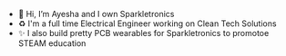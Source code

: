 - 👋 Hi, I’m Ayesha and I own Sparkletronics
- ♻️ I'm a full time Electrical Engineer working on Clean Tech Solutions
- ✨ I also build pretty PCB wearables for Sparkletronics to promotoe STEAM education
